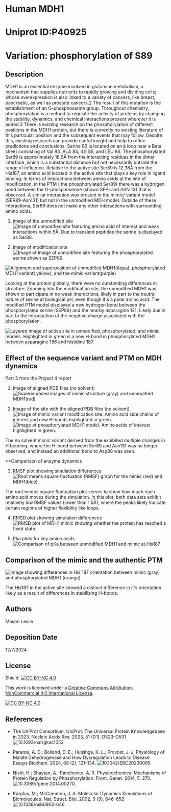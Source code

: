 # Human MDH1
# Uniprot ID:P40925
# Variation: phosphorylation of S89


## Description



 MDH1 is an essential enzyme involved in glutamine metabolism, a mechanism that supplies nutrients to rapidly growing and dividing cells; whose overexpression is also linked to a variety of cancers, like breast, pancreatic, as well as prostate cancers.2 The result of this mutation is the establishment of an O-phosphoserine group. Throughout chemistry, phosphorylation is a method to regulate the activity of proteins by changing the stability, dynamics, and chemical interactions present wherever it is added.3 There is existing research on the phosphorylation of different positions in the MDH1 protein, but there is currently no existing literature of this particular position and the subsequent events that may follow. Despite this, existing research can provide useful insight and help to refine predictions and conclusions. Serine 89 is located on an à loop near a Beta sheet consisting of  Val 83 ,ALA 84, ILE  85, and LEU 86. The phosphorylated Ser89 is approximately 18.9Å from the interacting residues in the dimer interface ,which is a substantial distance but not necessarily outside the range of influence. Relative to the active site Ser89 is 12.38Å from the His187, an amino acid located in the active site that plays a key role in ligand binding. In terms of interactions between amino acids at the site of modification, in  the PTM ( the phosphorylated Ser89) there was a hydrogen bond between the O-phosphoserine (shown SEP) and ASN 131 that is observed. A similar interaction was present in the mimic/ variant model (SER89-Asn131) but not in the unmodified MDH model. Outside of these interactions, Ser89 does not make any other interactions with surrounding amino acids.

1. image of the unmodified site
![Image of unmodified site featuring amino acid of interest and weak interactions within 5Å. Due to transient peptides the serine is displayed as Ser88.](images/unmodified_site.png)

2. image of modification site
![Image of Image of unmodified site featuring the phosphorylated serine shown as SEP89.](images/modified_site.png)


![Alignment and superposition of unmodified MDH1(Aqua), phosphorylated MDH1 variant( yellow), and the mimic variant(purple)](images/superimposed.png)

Looking at the protein globally, there were no outstanding differences in structure. Zooming into the modification site, the unmodified MDH1 was shown to participate in no weak interactions, likely in part to the neutral nature of serine at biological pH, even though it's a polar amino acid. The modified PTM model displayed a new hydrogen bond between the phosphorylated serine (SEP89) and the nearby asparagine 131. Likely due in part to the introduction of the negative charge associated with the phosphorylation.

![Layered image of active site in unmodified, phosphorylated, and mimic models. Highlighted in green is a  new H-bond in phosphorylated MDH1 between asparagine 186 and histidine 187.](images/layered_activesite_all.png)


## Effect of the sequence variant and PTM on MDH dynamics

Part 3 from the Project 4 report
1. Image of aligned PDB files (no solvent)
![Superimposed  images of mimic structure (gray) and unmodified MDH1(red)](images/unmodified_and_ptm.png)

2. Image of the site with the aligned PDB files (no solvent)
![Image of mimic variant modification site. Amino acid side chains of interest and new H-bonds highlighted in green.](images/nosolvent_mimic_comparison.png)
![Image of phosphorylated MDH1 model. Amino acids of interest highlighted in green.](images/nosolvent_ptm_comparison.png)

The no solvent mimic variant derived from the exhibited multiple changes in H bonding, where the H-bond between Ser89 and Asn131 was no longer observed, and instead an additional bond to Asp88 was seen.

**Comparison of enzyme dynamics 

3.  RMSF plot showing simulation differences
![Root means square fluctuation (RMSF) graph for the mimic (red) and MDH1(blue).](images/rmsf_mimic_and_ptm.png)

The root means square fluctuation plot serves to show how much each amino acid moves during the simulation. In this plot, both data sets exhibit relatively low RMSF values (lower than 1.5Å), where the peaks likely indicate certain regions of higher flexibility like loops.

4. RMSD plot showing simulation differences
![RMSD plot of MDH1 mimic showing whether the protein has reached a fixed state.](images/rmsd.png)



5. Pka plots for key amino acids 
![Comparison of pKa between unmodified MDH1 and mimic at His187](images/pKa_traj_git.png)


## Comparison of the mimic and the authentic PTM
![Image showing differences in His 187 orientation between mimic (gray) and phosphorylated MDH1 (orange)](images/activesite_mimic_and_ptmp4.png)

The His187 in the active site showed a distinct difference in it's orientation likely as a result of differences in stabilizing H-bonds.


## Authors

Mason Leslie 

## Deposition Date
12/7/2024
## License

Shield: [![CC BY-NC 4.0][cc-by-nc-shield]][cc-by-nc]

This work is licensed under a
[Creative Commons Attribution-NonCommercial 4.0 International License][cc-by-nc].

[![CC BY-NC 4.0][cc-by-nc-image]][cc-by-nc]

[cc-by-nc]: https://creativecommons.org/licenses/by-nc/4.0/
[cc-by-nc-image]: https://licensebuttons.net/l/by-nc/4.0/88x31.png
[cc-by-nc-shield]: https://img.shields.io/badge/License-CC%20BY--NC%204.0-lightgrey.svg


## References

* The UniProt Consortium. UniProt: The Universal Protein Knowledgebase in 2023. Nucleic Acids Res. 2023, 51 (D1), D523–D531![10.1093/nar/gkac1052](https://doi.org/10.1093/nar/gkac1052.)

* Parente, A. D.; Bolland, D. E.; Huisinga, K. L.; Provost, J. J. Physiology of Malate Dehydrogenase and How Dysregulation Leads to Disease. Essays Biochem. 2024, 68 (2), 121–134. ![10.1042/EBC20230085.
](https://doi.org/10.1042/EBC20230085.)

* 	Nishi, H.; Shaytan, A.; Panchenko, A. R. Physicochemical Mechanisms of Protein Regulation by Phosphorylation. Front. Genet. 2014, 5, 270.![10.3389/fgene.2014.00270.
](https://doi.org/10.3389/fgene.2014.00270.)

* Karplus, M.; McCammon, J. A. Molecular Dynamics Simulations of Biomolecules. Nat. Struct. Biol. 2002, 9 (9), 646–652 ![10.1038/nsb0902-646.
]( https://doi.org/10.1038/nsb0902-646.)

